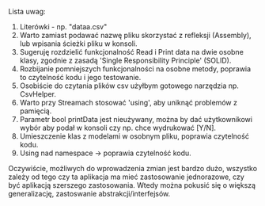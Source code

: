 Lista uwag:

1. Literówki - np. "dataa.csv"
2. Warto zamiast podawać nazwę pliku skorzystać z refleksji (Assembly), lub wpisania ścieżki pliku w konsoli.
3. Sugeruję rozdzielić funkcjonalność Read i Print data na dwie osobne klasy, zgodnie z zasadą 'Single Responsibility Principle' (SOLID).
4. Rozbijanie pomniejszych funkcjonalności na osobne metody, poprawia to czytelność kodu i jego testowanie.
5. Osobiście do czytania plików csv użyłbym gotowego narzędzia np. CsvHelper.
6. Warto przy Streamach stosować 'using', aby uniknąć problemów z pamięcią.
7. Parametr bool printData jest nieużywany, można by dać użytkownikowi wybór aby podał w konsoli czy np. chce wydrukować [Y/N].
8. Umieszczenie klas z modelami w osobnym pliku, poprawia czytelność kodu.
9. Using nad namespace -> poprawia czytelność kodu.

Oczywiście, możliwych do wprowadzenia zmian jest bardzo dużo, wszystko zależy od tego czy ta aplikacja ma mieć zastosowanie jednorazowe, czy być aplikacją szerszego zastosowania. Wtedy można pokusić się o większą generalizację, zastoswanie abstrakcji/interfejsów.
